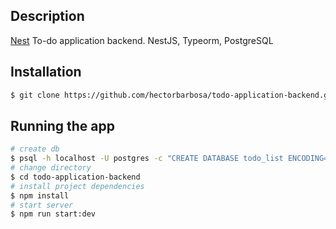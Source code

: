 ## Description

[Nest](https://github.com/nestjs/nest) To-do application backend. NestJS, Typeorm, PostgreSQL

## Installation

```bash
$ git clone https://github.com/hectorbarbosa/todo-application-backend.git 
```

## Running the app

```bash
# create db
$ psql -h localhost -U postgres -c "CREATE DATABASE todo_list ENCODING='UTF8'"
# change directory
$ cd todo-application-backend
# install project dependencies
$ npm install
# start server
$ npm run start:dev

```